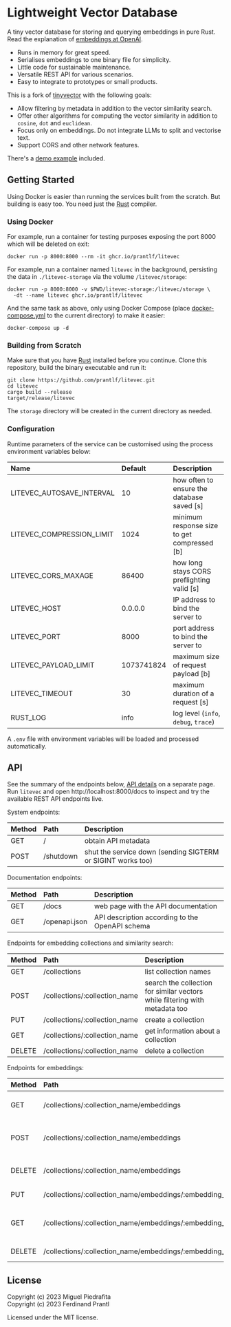 # Lightweight Vector Database

A tiny vector database for storing and querying embeddings in pure Rust. Read the explanation of [embeddings at OpenAI].

* Runs in memory for great speed.
* Serialises embeddings to one binary file for simplicity.
* Little code for sustainable  maintenance.
* Versatile REST API for various scenarios.
* Easy to integrate to prototypes or small products.

This is a fork of [tinyvector] with the following goals:

* Allow filtering by metadata in addition to the vector similarity search.
* Offer other algorithms for computing the vector similarity in addition to `cosine`, `dot` and `euclidean`.
* Focus only on embeddings. Do not integrate LLMs to split and vectorise text.
* Support CORS and other network features.

There's a [demo example] included.

## Getting Started

Using Docker is easier than running the services built from the scratch. But building is easy too. You need just the [Rust] compiler.

### Using Docker

For example, run a container for testing purposes exposing the port 8000 which will be deleted on exit:

    docker run -p 8000:8000 --rm -it ghcr.io/prantlf/litevec

For example, run a container named `litevec` in the background, persisting the data in `./litevec-storage` via the volume `/litevec/storage`:

    docker run -p 8000:8000 -v $PWD/litevec-storage:/litevec/storage \
      -dt --name litevec ghcr.io/prantlf/litevec

And the same task as above, only using Docker Compose (place [docker-compose.yml] to the current directory) to make it easier:

    docker-compose up -d

### Building from Scratch

Make sure that you have [Rust] installed before you continue. Clone this repository, build the binary executable and run it:

    git clone https://github.com/prantlf/litevec.git
    cd litevec
    cargo build --release
    target/release/litevec

The `storage` directory will be created in the current directory as needed.

### Configuration

Runtime parameters of the service can be customised using the process environment variables below:

| Name                      | Default    | Description                                 |
|:--------------------------|:-----------|:--------------------------------------------|
| LITEVEC_AUTOSAVE_INTERVAL | 10         | how often to ensure the database saved [s]  |
| LITEVEC_COMPRESSION_LIMIT | 1024       | minimum response size to get compressed [b] |
| LITEVEC_CORS_MAXAGE       | 86400      | how long stays CORS preflighting valid [s]  |
| LITEVEC_HOST              | 0.0.0.0    | IP address to bind the server to            |
| LITEVEC_PORT              | 8000       | port address to bind the server to          |
| LITEVEC_PAYLOAD_LIMIT     | 1073741824 | maximum size of request payload [b]         |
| LITEVEC_TIMEOUT           | 30         | maximum duration of a request [s]           |
| RUST_LOG                  | info       | log level (`info`, `debug`, `trace`)        |

A `.env` file with environment variables will be loaded and processed automatically.

## API

See the summary of the endpoints below, [API details] on a separate page. Run `litevec` and open http://localhost:8000/docs to inspect and try the available REST API endpoints live.

System endpoints:

| Method | Path      | Description                                                 |
|:-------|:----------|:------------------------------------------------------------|
| GET    | /         | obtain API metadata                                         |
| POST   | /shutdown | shut the service down (sending SIGTERM or SIGINT works too) |

Documentation endpoints:

| Method | Path          | Description                                     |
|:-------|:--------------|:------------------------------------------------|
| GET    | /docs         | web page with the API documentation             |
| GET    | /openapi.json | API description according to the OpenAPI schema |

Endpoints for embedding collections and similarity search:

| Method | Path                          | Description                                                                 |
|:-------|:------------------------------|:----------------------------------------------------------------------------|
| GET    | /collections                  | list collection names                                                       |
| POST   | /collections/:collection_name | search the collection for similar vectors while filtering with metadata too |
| PUT    | /collections/:collection_name | create a collection                                                         |
| GET    | /collections/:collection_name | get information about a collection                                          |
| DELETE | /collections/:collection_name | delete a collection                                                         |

Endpoints for embeddings:

| Method | Path                                                   | Description                        |
|:-------|:-------------------------------------------------------|:-----------------------------------|
| GET    | /collections/:collection_name/embeddings               | list embedding identifiers         |
| POST   | /collections/:collection_name/embeddings               | filter embeddings with metadata    |
| DELETE | /collections/:collection_name/embeddings               | delete embeddings by metadata      |
| PUT    | /collections/:collection_name/embeddings/:embedding_id | create an embedding                |
| GET    | /collections/:collection_name/embeddings/:embedding_id | get information about an embedding |
| DELETE | /collections/:collection_name/embeddings/:embedding_id | delete an embedding                |

## License

Copyright (c) 2023 Miguel Piedrafita<br>
Copyright (c) 2023 Ferdinand Prantl

Licensed under the MIT license.

[embeddings at OpenAI]: https://platform.openai.com/docs/guides/embeddings/what-are-embeddings
[tinyvector]: https://github.com/m1guelpf/tinyvector
[demo example]: ./docs/DEMO.md
[Rust]: https://rustup.rs
[docker-compose.yml]: ./docker-compose.yml
[API details]: ./docs/API.md
